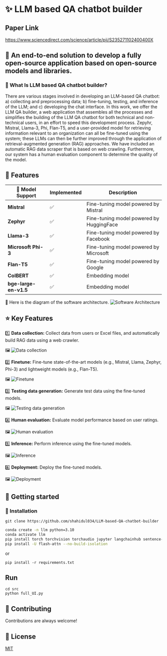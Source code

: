 
# ✨ LLM based QA chatbot builder
## Paper Link
https://www.sciencedirect.com/science/article/pii/S235271102400400X

## 🏁 An end-to-end solution to develop a fully open-source application based on open-source models and libraries.

### 🎯 What Is LLM based QA chatbot builder?
There are various stages involved in developing an LLM-based QA chatbot: a) collecting and preprocessing data; b) fine-tuning, testing, and inference of the LLM; and c) developing the chat interface. In this work, we offer the LLM QA builder, a web application that assembles all the processes and simplifies the building of the LLM QA chatbot for both technical and non-technical users, in an effort to speed this development process. Zepyhr, Mistral, Llama-3, Phi, Flan-T5, and a user-provided model for retrieving information relevant to an organization can all be fine-tuned using the system; these LLMs can then be further improved through the application of retrieval-augmented generation (RAG) approaches. We have included an automatic RAG data scraper that is based on web crawling. Furthermore, our system has a human evaluation component to determine the quality of the model. 


## 🎯 Features


| 🦾 Model Support             | Implemented | Description                                   |
|------------------------------|-------------|-----------------------------------------------|
| **Mistral**                  | ✅           | Fine-tuning model powered by Mistral         |
| **Zephyr**                   | ✅           | Fine-tuning model powered by HuggingFace      |
| **Llama-3**                  | ✅           | Fine-tuning model powered by Facebook    |
| **Microsoft Phi-3**          | ✅           | Fine-tuning model powered by Microsoft  |
| **Flan-T5**                  | ✅           | Fine-tuning model powered by Google    |
| **ColBERT**                  | ✅           | Embedding model     |
| **bge-large-en-v1.5**        | ✅           | Embedding model |

🔀 Here is the diagram of the software architecture.
![Software Architecture](https://github.com/shahidul034/LLM-based-QA-chatbot-builder/blob/main/software%20screenshot/KUET%20LLM2.png)

## ⭐ Key Features

1️⃣ **Data collection:** Collect data from users or Excel files, and automatically build RAG data using a web crawler.

🖼️
![Data collection](https://github.com/shahidul034/LLM-based-QA-chatbot-builder/blob/main/software%20screenshot/data%20collection.png)

2️⃣ **Finetune:** Fine-tune state-of-the-art models (e.g., Mistral, Llama, Zephyr, Phi-3) and lightweight models (e.g., Flan-T5).

🖼️
![Finetune](https://github.com/shahidul034/LLM-based-QA-chatbot-builder/blob/main/software%20screenshot/Finetuning.png)


3️⃣ **Testing data generation:** Generate test data using the fine-tuned models.

🖼️
![Testing data generation](https://github.com/shahidul034/LLM-based-QA-chatbot-builder/blob/main/software%20screenshot/Testing%20data%20generation%20from%20model.png)

4️⃣  **Human evaluation:** Evaluate model performance based on user ratings.

🖼️
![Human evaluation](https://github.com/shahidul034/LLM-based-QA-chatbot-builder/blob/main/software%20screenshot/Human%20evaluation.png)

5️⃣  **Inference:** Perform inference using the fine-tuned models.

🖼️
![Inference](https://github.com/shahidul034/LLM-based-QA-chatbot-builder/blob/main/software%20screenshot/inference.png)

6️⃣ **Deployment:** Deploy the fine-tuned models.

🖼️
![Deployment](https://github.com/shahidul034/LLM-based-QA-chatbot-builder/blob/main/software%20screenshot/deployment.png)
## 🎯 Getting started
### 🚀 Installation
```
git clone https://github.com/shahidul034/LLM-based-QA-chatbot-builder
```
```bash
conda create -n llm python=3.10
conda activate llm
pip install torch torchvision torchaudio jupyter langchainhub sentence-transformers faiss-gpu docx2txt langchain bitsandbytes transformers peft accelerate pynvml trl datasets packaging ninja wandb colbert-ai[torch,faiss-gpu] RAGatouille
pip install -U flash-attn --no-build-isolation

```
or 
```
pip install -r requirements.txt
```
## Run
```
cd src
python full_UI.py
```
## 🎯 Contributing

Contributions are always welcome!



## 🎯 License

[MIT](https://github.com/shahidul034/LLM-based-QA-chatbot-builder/blob/main/LICENSE)

